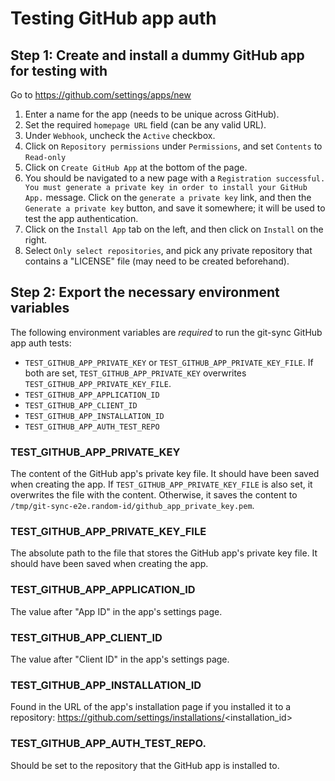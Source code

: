 # Testing GitHub app auth

## Step 1: Create and install a dummy GitHub app for testing with

Go to https://github.com/settings/apps/new

1. Enter a name for the app (needs to be unique across GitHub).
2. Set the required `homepage URL` field (can be any valid URL).
3. Under `Webhook`, uncheck the `Active` checkbox.
4. Click on `Repository permissions` under `Permissions`, and set `Contents` to `Read-only`
5. Click on `Create GitHub App` at the bottom of the page.
6. You should be navigated to a new page with a `Registration successful. You must generate a private key in order to install your GitHub App.` message. Click on the `generate a private key` link, and then the `Generate a private key` button, and save it somewhere; it will be used to test the app authentication.
7. Click on the `Install App` tab on the left, and then click on `Install` on the right.
8. Select `Only select repositories`, and pick any private repository that contains a "LICENSE" file (may need to be created beforehand).

## Step 2: Export the necessary environment variables

The following environment variables are *required* to run the git-sync GitHub app auth tests:
- `TEST_GITHUB_APP_PRIVATE_KEY` or `TEST_GITHUB_APP_PRIVATE_KEY_FILE`. If both are set, `TEST_GITHUB_APP_PRIVATE_KEY` overwrites `TEST_GITHUB_APP_PRIVATE_KEY_FILE`.
- `TEST_GITHUB_APP_APPLICATION_ID`
- `TEST_GITHUB_APP_CLIENT_ID`
- `TEST_GITHUB_APP_INSTALLATION_ID`
- `TEST_GITHUB_APP_AUTH_TEST_REPO`

### TEST_GITHUB_APP_PRIVATE_KEY
The content of the GitHub app's private key file. It should have been saved when creating the app.
If `TEST_GITHUB_APP_PRIVATE_KEY_FILE` is also set, it overwrites the file with the content.
Otherwise, it saves the content to `/tmp/git-sync-e2e.random-id/github_app_private_key.pem`.

### TEST_GITHUB_APP_PRIVATE_KEY_FILE
The absolute path to the file that stores the GitHub app's private key file. It should have been saved when creating the app.

### TEST_GITHUB_APP_APPLICATION_ID
The value after "App ID" in the app's settings page.

### TEST_GITHUB_APP_CLIENT_ID
The value after "Client ID" in the app's settings page.

### TEST_GITHUB_APP_INSTALLATION_ID
Found in the URL of the app's installation page if you installed it to a repository: https://github.com/settings/installations/<installation_id>

### TEST_GITHUB_APP_AUTH_TEST_REPO.
Should be set to the repository that the GitHub app is installed to.
